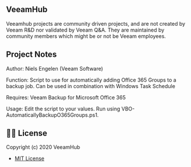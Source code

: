 ## VeeamHub

Veeamhub projects are community driven projects, and are not created by Veeam R&D nor validated by Veeam Q&A. They are maintained by community members which might be or not be Veeam employees.

## Project Notes
Author: Niels Engelen (Veeam Software)

Function: Script to use for automatically adding Office 365 Groups to a backup job. Can be used in combination with Windows Task Schedule 

Requires: Veeam Backup for Microsoft Office 365

Usage: Edit the script to your values. Run using VBO-AutomaticallyBackupO365Groups.ps1.

## 🤝🏾 License
Copyright (c) 2020 VeeamHub

- [MIT License](LICENSE)
